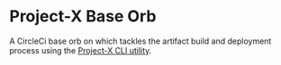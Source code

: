 # Project-X Base Orb

A CircleCi base orb on which tackles the artifact build and deployment 
process using the [Project-X CLI utility](https://github.com/Pr0ject-X/px).
